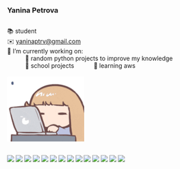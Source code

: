 ### Yanina Petrova  
##
📚 student  
✉️ yaninaptrv@gmail.com  
🐝 I’m currently working on:  
&emsp;&emsp;&emsp;🌸 random python projects to improve my knowledge    
&emsp;&emsp;&emsp;🌸 school projects
&emsp;&emsp;&emsp;🌸 learning aws
<br/>
<br/>
<img src="images/4822-hitopotato-tired.gif" width="180">  
##
<p float="left">
<img src="https://img.shields.io/badge/-Python-3776AB?logo=python&logoColor=fff"> <img src="https://img.shields.io/badge/-Flask-000000?logo=flask&logoColor=fff">
<img src="https://img.shields.io/badge/-Amazon%20AWS-232F3E?logo=amazon%20aws&logoColor=fff"> <img src="https://img.shields.io/badge/-Heroku-430098?logo=heroku&logoColor=fff"> <img src="https://img.shields.io/badge/-R-276DC3?logo=r&logoColor=fff"> <img src="https://img.shields.io/badge/-MySQL-4479A1?logo=mysql&logoColor=fff">
<img src="https://img.shields.io/badge/-SQLite-003B57?logo=sqlite&logoColor=fff"> <img src="https://img.shields.io/badge/-Docker-2496ED?logo=docker&logoColor=fff"> 
<img src="https://img.shields.io/badge/-NGINX-009639?logo=nginx&logoColor=fff"> <img src="https://img.shields.io/badge/-Apache-D22128?logo=apache&logoColor=fff"> 
<img src="https://img.shields.io/badge/-Arduino-00979D?logo=arduino&logoColor=fff"> <img src="https://img.shields.io/badge/-Ansible-EE0000?logo=ansible3&logoColor=fff">
<img src="https://img.shields.io/badge/-HTML-E34F26?logo=html5&logoColor=fff"> <img src="https://img.shields.io/badge/-CSS-1572B6?logo=css3&logoColor=fff">
</p>

